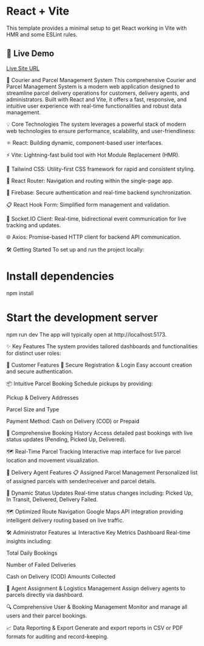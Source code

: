 # React + Vite

This template provides a minimal setup to get React working in Vite with HMR and some ESLint rules.

## 🚀 Live Demo
[Live Site URL](https://excelit-frontend.vercel.app/)

🚚 Courier and Parcel Management System
This comprehensive Courier and Parcel Management System is a modern web application designed to streamline parcel delivery operations for customers, delivery agents, and administrators. Built with React and Vite, it offers a fast, responsive, and intuitive user experience with real-time functionalities and robust data management.



💡 Core Technologies
The system leverages a powerful stack of modern web technologies to ensure performance, scalability, and user-friendliness:

⚛️ React: Building dynamic, component-based user interfaces.

⚡ Vite: Lightning-fast build tool with Hot Module Replacement (HMR).

🎨 Tailwind CSS: Utility-first CSS framework for rapid and consistent styling.

🔀 React Router: Navigation and routing within the single-page app.

🔐 Firebase: Secure authentication and real-time backend synchronization.

📋 React Hook Form: Simplified form management and validation.

🔌 Socket.IO Client: Real-time, bidirectional event communication for live tracking and updates.

🌐 Axios: Promise-based HTTP client for backend API communication.

🛠️ Getting Started
To set up and run the project locally:

# Install dependencies
npm install

# Start the development server
npm run dev
The app will typically open at http://localhost:5173.

✨ Key Features
The system provides tailored dashboards and functionalities for distinct user roles:

👤 Customer Features
🔐 Secure Registration & Login
Easy account creation and secure authentication.

📦 Intuitive Parcel Booking
Schedule pickups by providing:

Pickup & Delivery Addresses

Parcel Size and Type

Payment Method: Cash on Delivery (COD) or Prepaid

📜 Comprehensive Booking History
Access detailed past bookings with live status updates (Pending, Picked Up, Delivered).

🗺 Real-Time Parcel Tracking
Interactive map interface for live parcel location and movement visualization.

🚚 Delivery Agent Features
📋 Assigned Parcel Management
Personalized list of assigned parcels with sender/receiver and parcel details.

🔄 Dynamic Status Updates
Real-time status changes including: Picked Up, In Transit, Delivered, Delivery Failed.

🗺 Optimized Route Navigation
Google Maps API integration providing intelligent delivery routing based on live traffic.

🛠️ Administrator Features
📊 Interactive Key Metrics Dashboard
Real-time insights including:

Total Daily Bookings

Number of Failed Deliveries

Cash on Delivery (COD) Amounts Collected

👥 Agent Assignment & Logistics Management
Assign delivery agents to parcels directly via dashboard.

🔍 Comprehensive User & Booking Management
Monitor and manage all users and their parcel bookings.

📈 Data Reporting & Export
Generate and export reports in CSV or PDF formats for auditing and record-keeping.
